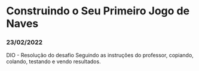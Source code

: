 # Construindo o Seu Primeiro Jogo de Naves

### 23/02/2022
DIO - Resolução do desafio
Seguindo as instruções do professor, copiando, colando, testando e vendo resultados.
